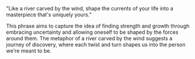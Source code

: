 "Like a river carved by the wind, shape the currents of your life into a masterpiece that's uniquely yours."

This phrase aims to capture the idea of finding strength and growth through embracing uncertainty and allowing oneself to be shaped by the forces around them. The metaphor of a river carved by the wind suggests a journey of discovery, where each twist and turn shapes us into the person we're meant to be.

